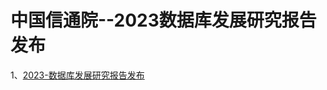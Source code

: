 # 中国信通院--2023数据库发展研究报告发布

1、[2023-数据库发展研究报告发布](https://github.com/xfg0218/greenplum--summarize/blob/master/greenplum%E5%AD%A6%E4%B9%A0pdf%E6%96%87%E6%A1%A3/%E6%95%B0%E6%8D%AE%E5%BA%93%E5%8F%91%E5%B1%95%E6%8A%A5%E5%91%8A/2023-%E6%95%B0%E6%8D%AE%E5%BA%93%E5%8F%91%E5%B1%95%E7%A0%94%E7%A9%B6%E6%8A%A5%E5%91%8A%E5%8F%91%E5%B8%83.pdf)


